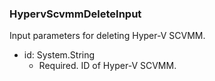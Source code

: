 ### HypervScvmmDeleteInput
Input parameters for deleting Hyper-V SCVMM.

- id: System.String
  - Required. ID of Hyper-V SCVMM.
